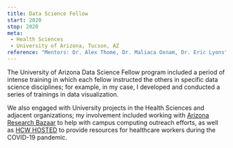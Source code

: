 ```yaml
---
title: Data Science Fellow
start: 2020
stop: 2020
meta:
 - Health Sciences
 - University of Arizona, Tucson, AZ
reference: "Mentors: Dr. Alex Thome, Dr. Maliaca Oxnam, Dr. Eric Lyons"
---
```

The University of Arizona Data Science Fellow program included a period of intense training in which each fellow instructed the others in specific data science disciplines; for example, in my case, I developed and conducted a series of trainings in data visualization.

We also engaged with University projects in the Health Sciences and adjacent organizations; my involvement included working with [Arizona Research Bazaar](https://researchbazaar.arizona.edu/) to help with campus computing outreach efforts, as well as [HCW HOSTED](https://hcwhosted.org/) to provide resources for healthcare workers during the COVID-19 pandemic.
